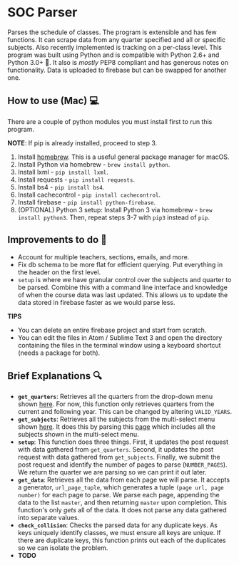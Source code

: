# SOC Parser
Parses the schedule of classes. The program is extensible and has few functions. It can scrape data from any quarter specified and all or specific subjects. Also recently implemented is tracking on a per-class level. This program was built using Python and is compatible with Python 2.6+ and Python 3.0+ :snake:. It also is _mostly_ PEP8 compliant and has generous notes on functionality. Data is uploaded to firebase but can be swapped for another one.

## How to use (Mac) :computer:
There are a couple of python modules you must install first to run this program.

**NOTE**: If pip is already installed, proceed to step 3. 

1. Install [homebrew](https://brew.sh). This is a useful general package manager for macOS. 
2. Install Python via homebrew - `brew install python`. 
3. Install lxml - `pip install lxml`.
4. Install requests - `pip install requests`.
5. Install bs4 - `pip install bs4`.
6. Install cachecontrol - `pip install cachecontrol`.
7. Install firebase - `pip install python-firebase`.
8. (OPTIONAL) Python 3 setup: Install Python 3 via homebrew - `brew install python3`. Then, repeat steps 3-7 with `pip3` instead of `pip`.

## Improvements to do :wrench:
* Account for multiple teachers, sections, emails, and more.
* Fix db schema to be more flat for efficient querying. Put everything in the header on the first level. 
* `setup` is where we have granular control over the subjects and quarter to be parsed. Combine this with a command line interface and knowledge of when the course data was last updated. This allows us to update the data stored in firebase faster as we would parse less.

**TIPS**
* You can delete an entire firebase project and start from scratch.
* You can edit the files in Atom / Sublime Text 3 and open the directory containing the files in the terminal window using a keyboard shortcut (needs a package for both).

## Brief Explanations :mag:
* **`get_quarters`**: Retrieves all the quarters from the drop-down menu shown [here](https://act.ucsd.edu/scheduleOfClasses/scheduleOfClassesStudent.htm). For now, this function only retrieves quarters from the current and following year. This can be changed by altering `VALID_YEARS`.
* **`get_subjects`**: Retrieves all the subjects from the multi-select menu shown [here](https://act.ucsd.edu/scheduleOfClasses/scheduleOfClassesStudent.htm). It does this by parsing this [page](http://blink.ucsd.edu/instructors/courses/schedule-of-classes/subject-codes.html) which includes all the subjects shown in the multi-select menu. 
* **`setup`**: This function does three things. First, it updates the post request with data gathered from `get_quarters`. Second, it updates the post request with data gathered from `get_subjects`. Finally, we submit the post request and identify the number of pages to parse (`NUMBER_PAGES`). We return the quarter we are parsing so we can print it out later. 
* **`get_data`**: Retrieves all the data from each page we will parse. It accepts a generator, `url_page_tuple`, which generates a tuple `(page url, page number)` for each page to parse. We parse each page, appending the data to the list `master`, and then returning `master` upon completion. This function's only _gets_ all of the data. It does not parse any data gathered into separate values. 
* **`check_collision`**: Checks the parsed data for any duplicate keys. As keys uniquely identify classes, we must ensure all  keys are unique. If there are duplicate keys, this function prints out each of the duplicates so we can isolate the problem. 
* **TODO**

